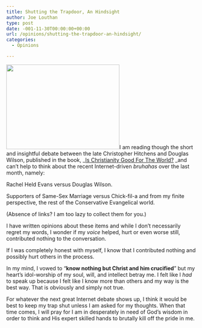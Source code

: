 ```yaml
---
title: Shutting the Trapdoor, An Hindsight
author: Joe Louthan
type: post
date: -001-11-30T00:00:00+00:00
url: /opinions/shutting-the-trapdoor-an-hindsight/
categories:
  - Opinions

---
```

[<img class="alignright size-full wp-image-320" title="300px-Trapdoor" src="https://i1.wp.com/theologic.us/wp-content/uploads/2012/08/300px-Trapdoor.jpg?resize=300%2C225" alt="" width="300" height="225" data-recalc-dims="1" />][1]I am reading though the short and insightful debate between the late Christopher Hitchens and Douglas Wilson, published in the book, _[Is Christianity Good For The World?][2] _and can&#8217;t help to think about the recent Internet-driven _bruhahas_ over the last month, namely:

Rachel Held Evans versus Douglas Wilson.

Supporters of Same-Sex Marriage versus Chick-fil-a and from my finite perspective, the rest of the Conservative Evangelical world.

(Absence of links? I am too lazy to collect them for you.)

I have written opinions about these items and while I don&#8217;t necessarily regret my words, I wonder if my _voice_ helped, hurt or even worse still, contributed nothing to the conversation.

If I was completely honest with myself, I know that I contributed nothing and possibly hurt others in the process.

In my mind, I vowed to &#8220;**know nothing but Christ and him crucified**&#8221; but my heart&#8217;s idol-worship of my soul, will, and intellect betray me. I felt like I _had_ to speak up because I felt like I know more than others and my way is the best way. That is obviously and simply not true.

For whatever the next great Internet debate shows up, I think it would be best to keep my trap shut unless I am asked for my thoughts. When that time comes, I will pray for I am in desperately in need of God&#8217;s wisdom in order to think and His expert skilled hands to brutally kill off the pride in me.

&nbsp;

 [1]: https://i1.wp.com/theologic.us/wp-content/uploads/2012/08/300px-Trapdoor.jpg
 [2]: https://www.amazon.com/dp/1591280699/ref=as_li_ss_til?tag=iamlipr-20&camp=0&creative=0&linkCode=as4&creativeASIN=1591280699&adid=0Y1B4X6H9KRPJ1F92A7Q&